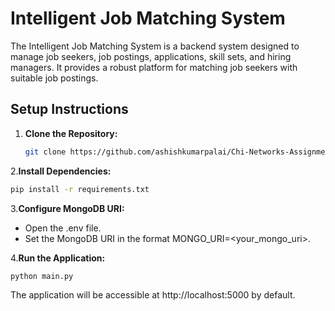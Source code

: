 # Intelligent Job Matching System 

The Intelligent Job Matching System is a backend system designed to manage job seekers, job postings, applications, skill sets, and hiring managers. It provides a robust platform for matching job seekers with suitable job postings.

## Setup Instructions

1. **Clone the Repository:**
   ```bash
   git clone https://github.com/ashishkumarpalai/Chi-Networks-Assignment

2.**Install Dependencies:**
  ```bash
  pip install -r requirements.txt
```

3.**Configure MongoDB URI:**

  - Open the .env file.
  - Set the MongoDB URI in the format MONGO_URI=<your_mongo_uri>.
    
4.**Run the Application:**

```python main.py```

The application will be accessible at http://localhost:5000 by default.
